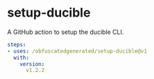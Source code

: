 # setup-ducible

A GitHub action to setup the ducible CLI.

```yaml
steps:
- uses: /obfuscatedgenerated/setup-ducible@v1
  with:
    version:
      v1.2.2
```

